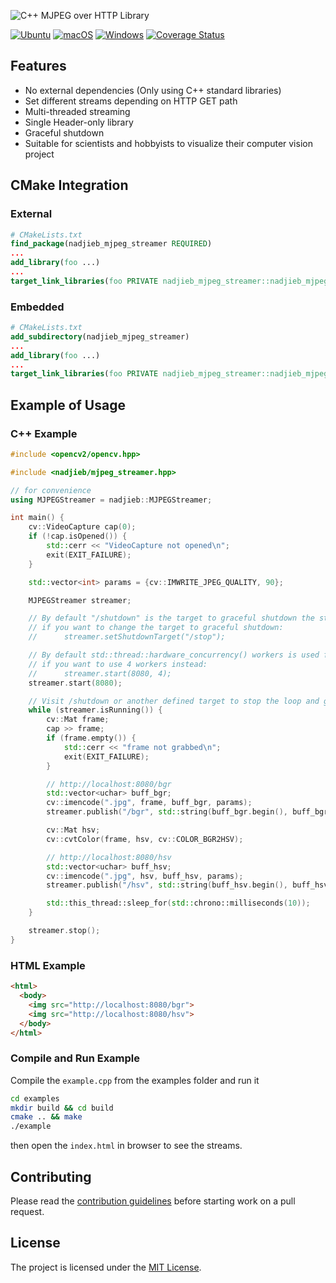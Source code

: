 ![C++ MJPEG over HTTP Library](https://raw.githubusercontent.com/nadjieb/cpp-mjpeg-streamer/master/doc/images/cpp_mjpeg_streamer.png)

[![Ubuntu](https://github.com/nadjieb/cpp-mjpeg-streamer/workflows/Ubuntu/badge.svg)](https://github.com/nadjieb/cpp-mjpeg-streamer/actions?query=workflow%3AUbuntu)
[![macOS](https://github.com/nadjieb/cpp-mjpeg-streamer/workflows/macOS/badge.svg)](https://github.com/nadjieb/cpp-mjpeg-streamer/actions?query=workflow%3AmacOS)
[![Windows](https://github.com/nadjieb/cpp-mjpeg-streamer/workflows/Windows/badge.svg)](https://github.com/nadjieb/cpp-mjpeg-streamer/actions?query=workflow%3AWindows)
[![Coverage Status](https://coveralls.io/repos/github/nadjieb/cpp-mjpeg-streamer/badge.svg?branch=master)](https://coveralls.io/github/nadjieb/cpp-mjpeg-streamer?branch=master)

## Features
* No external dependencies (Only using C++ standard libraries)
* Set different streams depending on HTTP GET path
* Multi-threaded streaming
* Single Header-only library
* Graceful shutdown
* Suitable for scientists and hobbyists to visualize their computer vision project

## CMake Integration
### External
```CMake
# CMakeLists.txt
find_package(nadjieb_mjpeg_streamer REQUIRED)
...
add_library(foo ...)
...
target_link_libraries(foo PRIVATE nadjieb_mjpeg_streamer::nadjieb_mjpeg_streamer)
```

### Embedded
```CMake
# CMakeLists.txt
add_subdirectory(nadjieb_mjpeg_streamer)
...
add_library(foo ...)
...
target_link_libraries(foo PRIVATE nadjieb_mjpeg_streamer::nadjieb_mjpeg_streamer)
```

## Example of Usage
### C++ Example
```c++
#include <opencv2/opencv.hpp>

#include <nadjieb/mjpeg_streamer.hpp>

// for convenience
using MJPEGStreamer = nadjieb::MJPEGStreamer;

int main() {
    cv::VideoCapture cap(0);
    if (!cap.isOpened()) {
        std::cerr << "VideoCapture not opened\n";
        exit(EXIT_FAILURE);
    }

    std::vector<int> params = {cv::IMWRITE_JPEG_QUALITY, 90};

    MJPEGStreamer streamer;

    // By default "/shutdown" is the target to graceful shutdown the streamer
    // if you want to change the target to graceful shutdown:
    //      streamer.setShutdownTarget("/stop");

    // By default std::thread::hardware_concurrency() workers is used for streaming
    // if you want to use 4 workers instead:
    //      streamer.start(8080, 4);
    streamer.start(8080);

    // Visit /shutdown or another defined target to stop the loop and graceful shutdown
    while (streamer.isRunning()) {
        cv::Mat frame;
        cap >> frame;
        if (frame.empty()) {
            std::cerr << "frame not grabbed\n";
            exit(EXIT_FAILURE);
        }

        // http://localhost:8080/bgr
        std::vector<uchar> buff_bgr;
        cv::imencode(".jpg", frame, buff_bgr, params);
        streamer.publish("/bgr", std::string(buff_bgr.begin(), buff_bgr.end()));

        cv::Mat hsv;
        cv::cvtColor(frame, hsv, cv::COLOR_BGR2HSV);

        // http://localhost:8080/hsv
        std::vector<uchar> buff_hsv;
        cv::imencode(".jpg", hsv, buff_hsv, params);
        streamer.publish("/hsv", std::string(buff_hsv.begin(), buff_hsv.end()));

        std::this_thread::sleep_for(std::chrono::milliseconds(10));
    }

    streamer.stop();
}
```

### HTML Example
```html
<html>
  <body>
    <img src="http://localhost:8080/bgr">
    <img src="http://localhost:8080/hsv">
  </body>
</html>
```

### Compile and Run Example
Compile the `example.cpp` from the examples folder and run it
```sh
cd examples
mkdir build && cd build
cmake .. && make
./example
```
then open the `index.html` in browser to see the streams.

## Contributing
Please read the [contribution guidelines](CONTRIBUTING.md) before starting work on a pull request.

## License
The project is licensed under the [MIT License](LICENSE).
